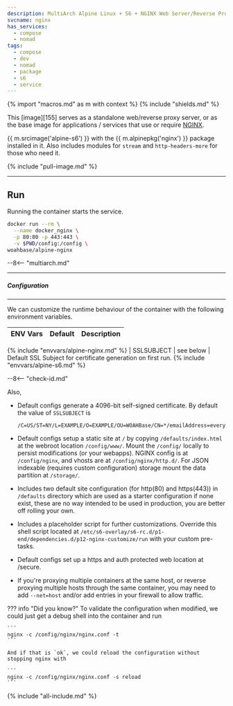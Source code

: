 ```yaml
---
description: MultiArch Alpine Linux + S6 + NGINX Web Server/Reverse Proxy.
svcname: nginx
has_services:
  - compose
  - nomad
tags:
  - compose
  - dev
  - nomad
  - package
  - s6
  - service
---
```


{% import "macros.md" as m with context %}
{% include "shields.md" %}

This [image][155] serves as a standalone web/reverse proxy server,
or as the base image for applications / services that use or
require [NGINX][1].

{{ m.srcimage('alpine-s6') }} with the {{ m.alpinepkg('nginx') }}
package installed in it. Also includes modules for `stream` and
`http-headers-more` for those who need it.

{% include "pull-image.md" %}

---
Run
---

Running the container starts the service.

``` sh
docker run --rm \
  --name docker_nginx \
  -p 80:80 -p 443:443 \
  -v $PWD/config:/config \
woahbase/alpine-nginx
```

--8<-- "multiarch.md"

---
##### Configuration
---

We can customize the runtime behaviour of the container with the
following environment variables.

| ENV Vars   | Default   | Description
| :---       | :---      | :---
{% include "envvars/alpine-nginx.md" %}
| SSLSUBJECT | see below | Default SSL Subject for certificate generation on first run.
{% include "envvars/alpine-s6.md" %}

--8<-- "check-id.md"

Also,

* Default configs generate a 4096-bit self-signed certificate. By
  default the value of `SSLSUBJECT` is
  ```
  /C=US/ST=NY/L=EXAMPLE/O=EXAMPLE/OU=WOAHBase/CN=*/emailAddress=everybodycanseethis@mailinator.com
  ```

* Default configs setup a static site at `/` by copying
  `/defaults/index.html` at the webroot location `/config/www/`.
  Mount the `/config/` locally to persist modifications (or your
  webapps). NGINX config is at `/config/nginx`, and vhosts are at
  `/config/nginx/http.d/`. For JSON indexable (requires custom
  configuration) storage mount the data partition at `/storage/`.

* Includes two default site configuration (for http(80) and
  https(443)) in `/defaults` directory which are used as a starter
  configuration if none exist, these are no way intended to be
  used in production, you are better off rolling your own.

* Includes a placeholder script for further customizations.
  Override this shell script located at
  `/etc/s6-overlay/s6-rc.d/p1-end/dependencies.d/p12-nginx-customize/run`
  with your custom pre-tasks.

* Default configs set up a https and auth protected web location
  at /secure.

* If you're proxying multiple containers at the same host, or
  reverse proxying multiple hosts through the same container, you
  may need to add `--net=host` and/or add entries in your firewall
  to allow traffic.

??? info "Did you know?"
    To validate the configuration when modified, we could just
    get a debug shell into the container and run

    ```
    nginx -c /config/nginx/nginx.conf -t
    ```

    And if that is `ok`, we could reload the configuration without
    stopping nginx with

    ```
    nginx -c /config/nginx/nginx.conf -s reload
    ```

[1]: https://nginx.org

{% include "all-include.md" %}
